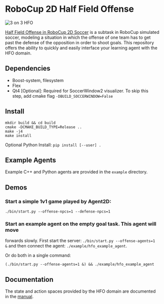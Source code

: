 RoboCup 2D Half Field Offense
===============

![3 on 3 HFO](https://github.com/mhauskn/HFO/blob/master/img/hfo3on3.png)

[Half Field Offense in RoboCup 2D Soccer](http://www.cs.utexas.edu/~AustinVilla/sim/halffieldoffense/) is a subtask in RoboCup simulated soccer, modeling a situation in which the offense of one team has to get past the defense of the opposition in order to shoot goals. This repository offers the ability to quickly and easily interface your learning agent with the HFO domain.

## Dependencies
 - Boost-system, filesystem
 - Flex
 - Qt4 [Optional]: Required for SoccerWindow2 visualizer. To skip this step, add cmake flag `-DBUILD_SOCCERWINDOW=False`

## Install
```
mkdir build && cd build
cmake -DCMAKE_BUILD_TYPE=Release ..
make -j4
make install
```
Optional Python Install: `pip install [--user] .`



## Example Agents
Example C++ and Python agents are provided in the `example` directory.

## Demos
### Start a simple 1v1 game played by Agent2D:
```
./bin/start.py --offense-npcs=1 --defense-npcs=1
```

### Start an example agent on the empty goal task. This agent will move
forwards slowly. First start the server: `./bin/start.py
--offense-agents=1 &` and then connect the agent:
`./example/hfo_example_agent`.

Or do both in a single command:
```
(./bin/start.py --offense-agents=1 &) && ./example/hfo_example_agent
```

## Documentation
The state and action spaces provided by the HFO domain are documented in the [manual](doc/manual.pdf).